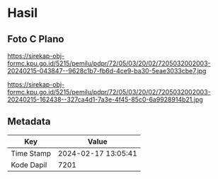 # Hasil

## Foto C Plano

https://sirekap-obj-formc.kpu.go.id/5215/pemilu/pdpr/72/05/03/20/02/7205032002003-20240215-043847--9628c1b7-fb6d-4ce9-ba30-5eae3033cbe7.jpg

https://sirekap-obj-formc.kpu.go.id/5215/pemilu/pdpr/72/05/03/20/02/7205032002003-20240215-162438--327ca4d1-7a3e-4f45-85c0-6a9928914b21.jpg


## Metadata

| Key        | Value               |
| ---------- | ------------------- |
| Time Stamp | 2024-02-17 13:05:41 |
| Kode Dapil | 7201                |



